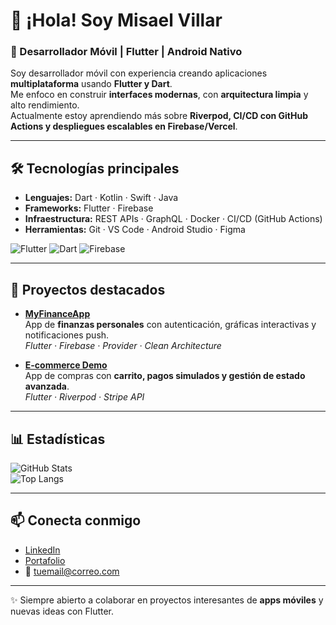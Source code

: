 # 👋 ¡Hola! Soy Misael Villar  
### 🚀 Desarrollador Móvil | Flutter | Android Nativo

Soy desarrollador móvil con experiencia creando aplicaciones **multiplataforma** usando **Flutter y Dart**.  
Me enfoco en construir **interfaces modernas**, con **arquitectura limpia** y alto rendimiento.  
Actualmente estoy aprendiendo más sobre **Riverpod, CI/CD con GitHub Actions y despliegues escalables en Firebase/Vercel**.

---

## 🛠️ Tecnologías principales
- **Lenguajes:** Dart · Kotlin · Swift · Java  
- **Frameworks:** Flutter · Firebase  
- **Infraestructura:** REST APIs · GraphQL · Docker · CI/CD (GitHub Actions)  
- **Herramientas:** Git · VS Code · Android Studio · Figma  

![Flutter](https://img.shields.io/badge/Flutter-02569B?style=for-the-badge&logo=flutter&logoColor=white) 
![Dart](https://img.shields.io/badge/Dart-0175C2?style=for-the-badge&logo=dart&logoColor=white)
![Firebase](https://img.shields.io/badge/Firebase-FFCA28?style=for-the-badge&logo=firebase&logoColor=black)

---

## 📱 Proyectos destacados
- [**MyFinanceApp**](https://github.com/tuusuario/myfinanceapp)  
  App de **finanzas personales** con autenticación, gráficas interactivas y notificaciones push.  
  _Flutter · Firebase · Provider · Clean Architecture_

- [**E-commerce Demo**](https://github.com/tuusuario/ecommerce-flutter)  
  App de compras con **carrito, pagos simulados y gestión de estado avanzada**.  
  _Flutter · Riverpod · Stripe API_

---

## 📊 Estadísticas
![GitHub Stats](https://github-readme-stats.vercel.app/api?username=tuusuario&show_icons=true&theme=tokyonight)  
![Top Langs](https://github-readme-stats.vercel.app/api/top-langs/?username=tuusuario&layout=compact&theme=tokyonight)

---

## 📫 Conecta conmigo
- [LinkedIn](https://linkedin.com/in/tuusuario)  
- [Portafolio](https://tusitio.com)  
- 📧 tuemail@correo.com  

---

✨ Siempre abierto a colaborar en proyectos interesantes de **apps móviles** y nuevas ideas con Flutter.
